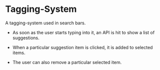 # Tagging-System

A tagging-system used in search bars.

  * As soon as the user starts typing into it, an API is hit to show a list of suggestions.

  * When a particular suggestion item is clicked, it is added to selected items.

  * The user can also remove a particular selected item.

